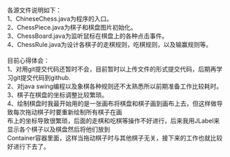 各源文件说明如下：<br>
1、ChineseChess.java为程序的入口。<br>
2、ChessPiece.java为棋子和棋盘图片初始化。<br>
3、ChessBoard.java为监听鼠标在棋盘上的各种点击事件。<br>
4、ChessRule.java为设计各棋子的走棋规则，吃棋规则，以及输赢规则等。<br>
<br>
目前心得体会：<br>
1、对用git提交代码还暂时不会，目前暂时以上传文件的形式提交代码，后期再学习git提交代码到github.<br>
2、对java swing编程以及象棋各种规则还不太熟悉所以前期准备工作比较耗时。<br>
3、棋子在棋盘的坐标调整比较繁琐。<br>
4、绘制棋盘时我最开始用的是一张画布将棋盘和棋子画到画布上去，但这样做导致每次拖动棋子时要重新绘制所有棋子在画<br>
   布上的坐标导致很繁琐，后面的走棋和吃棋等操作不好进行，后来我用JLabel来显示各个棋子以及棋盘然后将他们放到<br>
   Container容器里面，这样当拖动棋子时与其他棋子无关，接下来的工作也就比较好进行下去了。

